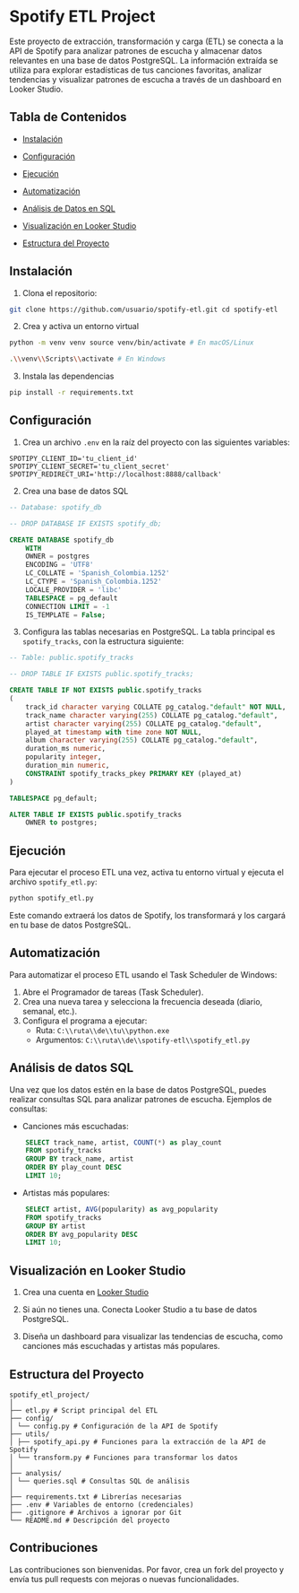 # Spotify ETL Project

  

Este proyecto de extracción, transformación y carga (ETL) se conecta a la API de Spotify para analizar patrones de escucha y almacenar datos relevantes en una base de datos PostgreSQL. La información extraída se utiliza para explorar estadísticas de tus canciones favoritas, analizar tendencias y visualizar patrones de escucha a través de un dashboard en Looker Studio.

  
## Tabla de Contenidos

  

- [Instalación](#instalación)

- [Configuración](#configuración)

- [Ejecución](#ejecución)

- [Automatización](#automatización)

- [Análisis de Datos en SQL](#análisis-de-datos-en-sql)

- [Visualización en Looker Studio](#visualización-en-looker-studio)

- [Estructura del Proyecto](#estructura-del-proyecto)
  
  
  
## Instalación
  
1. Clona el repositorio: 
 
```bash 
git clone https://github.com/usuario/spotify-etl.git cd spotify-etl
```

2. Crea y activa un entorno virtual
```bash
python -m venv venv source venv/bin/activate # En macOS/Linux 

.\\venv\\Scripts\\activate # En Windows
```
3. Instala las dependencias
```bash
pip install -r requirements.txt
```

## Configuración

1. Crea un archivo `.env`  en la raíz del proyecto con las siguientes variables:
 ```plaintext
 SPOTIPY_CLIENT_ID='tu_client_id' 
 SPOTIPY_CLIENT_SECRET='tu_client_secret' 
 SPOTIPY_REDIRECT_URI='http://localhost:8888/callback'
 ```
2. Crea una base de datos SQL
```sql
-- Database: spotify_db

-- DROP DATABASE IF EXISTS spotify_db;

CREATE DATABASE spotify_db
    WITH
    OWNER = postgres
    ENCODING = 'UTF8'
    LC_COLLATE = 'Spanish_Colombia.1252'
    LC_CTYPE = 'Spanish_Colombia.1252'
    LOCALE_PROVIDER = 'libc'
    TABLESPACE = pg_default
    CONNECTION LIMIT = -1
    IS_TEMPLATE = False;
```
3. Configura las tablas necesarias en PostgreSQL. La tabla principal es `spotify_tracks`, con la estructura siguiente:

```sql
-- Table: public.spotify_tracks

-- DROP TABLE IF EXISTS public.spotify_tracks;

CREATE TABLE IF NOT EXISTS public.spotify_tracks
(
    track_id character varying COLLATE pg_catalog."default" NOT NULL,
    track_name character varying(255) COLLATE pg_catalog."default",
    artist character varying(255) COLLATE pg_catalog."default",
    played_at timestamp with time zone NOT NULL,
    album character varying(255) COLLATE pg_catalog."default",
    duration_ms numeric,
    popularity integer,
    duration_min numeric,
    CONSTRAINT spotify_tracks_pkey PRIMARY KEY (played_at)
)

TABLESPACE pg_default;

ALTER TABLE IF EXISTS public.spotify_tracks
    OWNER to postgres;
```

## Ejecución
Para ejecutar el proceso ETL una vez, activa tu entorno virtual y ejecuta el archivo `spotify_etl.py`:

```bash
python spotify_etl.py
```
Este comando extraerá los datos de Spotify, los transformará y los cargará en tu base de datos PostgreSQL.

## Automatización 
Para automatizar el proceso ETL usando el Task Scheduler de Windows:

1.  Abre el Programador de tareas (Task Scheduler).
2.  Crea una nueva tarea y selecciona la frecuencia deseada (diario, semanal, etc.).
3.  Configura el programa a ejecutar:
    -   Ruta: `C:\\ruta\\de\\tu\\python.exe`
    -   Argumentos: `C:\\ruta\\de\\spotify-etl\\spotify_etl.py`

## Análisis de datos SQL

Una vez que los datos estén en la base de datos PostgreSQL, puedes realizar consultas SQL para analizar patrones de escucha. Ejemplos de consultas:

-   Canciones más escuchadas:
    
```sql
    SELECT track_name, artist, COUNT(*) as play_count
    FROM spotify_tracks
    GROUP BY track_name, artist
    ORDER BY play_count DESC
    LIMIT 10;
```
    
-   Artistas más populares:
    
```sql 
    SELECT artist, AVG(popularity) as avg_popularity
    FROM spotify_tracks
    GROUP BY artist
    ORDER BY avg_popularity DESC
    LIMIT 10;
```

## Visualización en Looker Studio

 1. Crea una cuenta en [Looker Studio](https://lookerstudio.google.com/)
 
 3.  Si aún no tienes una. Conecta Looker Studio a tu base de datos
    PostgreSQL. 
    
 4. Diseña un dashboard para visualizar las tendencias de
    escucha, como canciones más escuchadas y artistas más populares.

## Estructura del Proyecto

```
spotify_etl_project/ 
│ 
├── etl.py # Script principal del ETL 
├── config/ 
│ └── config.py # Configuración de la API de Spotify 
├── utils/ 
│ ├── spotify_api.py # Funciones para la extracción de la API de Spotify 
│ └── transform.py # Funciones para transformar los datos 
│ 
├── analysis/ 
│ └── queries.sql # Consultas SQL de análisis 
│ 
├── requirements.txt # Librerías necesarias 
├── .env # Variables de entorno (credenciales) 
├── .gitignore # Archivos a ignorar por Git 
└── README.md # Descripción del proyecto
```

## Contribuciones

Las contribuciones son bienvenidas. Por favor, crea un fork del proyecto y envía tus pull requests con mejoras o nuevas funcionalidades.




